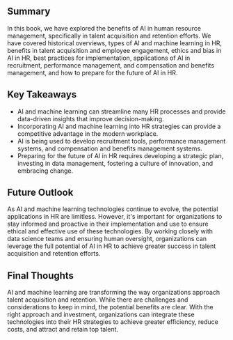 
Summary
-------

In this book, we have explored the benefits of AI in human resource management, specifically in talent acquisition and retention efforts. We have covered historical overviews, types of AI and machine learning in HR, benefits in talent acquisition and employee engagement, ethics and bias in AI in HR, best practices for implementation, applications of AI in recruitment, performance management, and compensation and benefits management, and how to prepare for the future of AI in HR.

Key Takeaways
-------------

* AI and machine learning can streamline many HR processes and provide data-driven insights that improve decision-making.
* Incorporating AI and machine learning into HR strategies can provide a competitive advantage in the modern workplace.
* AI is being used to develop recruitment tools, performance management systems, and compensation and benefits management systems.
* Preparing for the future of AI in HR requires developing a strategic plan, investing in data management, fostering a culture of innovation, and embracing change.

Future Outlook
--------------

As AI and machine learning technologies continue to evolve, the potential applications in HR are limitless. However, it's important for organizations to stay informed and proactive in their implementation and use to ensure ethical and effective use of these technologies. By working closely with data science teams and ensuring human oversight, organizations can leverage the full potential of AI in HR to achieve greater success in talent acquisition and retention efforts.

Final Thoughts
--------------

AI and machine learning are transforming the way organizations approach talent acquisition and retention. While there are challenges and considerations to keep in mind, the potential benefits are clear. With the right approach and investment, organizations can integrate these technologies into their HR strategies to achieve greater efficiency, reduce costs, and attract and retain top talent.
